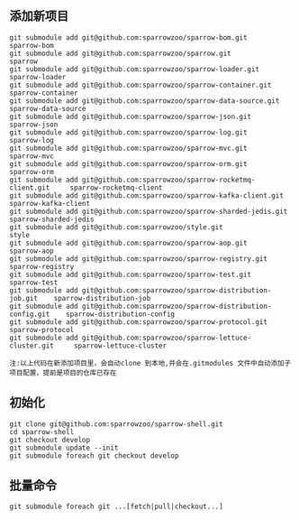 
添加新项目
---
```
git submodule add git@github.com:sparrowzoo/sparrow-bom.git                 sparrow-bom
git submodule add git@github.com:sparrowzoo/sparrow.git                     sparrow
git submodule add git@github.com:sparrowzoo/sparrow-loader.git              sparrow-loader
git submodule add git@github.com:sparrowzoo/sparrow-container.git           sparrow-container
git submodule add git@github.com:sparrowzoo/sparrow-data-source.git         sparrow-data-source
git submodule add git@github.com:sparrowzoo/sparrow-json.git                sparrow-json
git submodule add git@github.com:sparrowzoo/sparrow-log.git                 sparrow-log
git submodule add git@github.com:sparrowzoo/sparrow-mvc.git                 sparrow-mvc
git submodule add git@github.com:sparrowzoo/sparrow-orm.git                 sparrow-orm
git submodule add git@github.com:sparrowzoo/sparrow-rocketmq-client.git     sparrow-rocketmq-client
git submodule add git@github.com:sparrowzoo/sparrow-kafka-client.git        sparrow-kafka-client
git submodule add git@github.com:sparrowzoo/sparrow-sharded-jedis.git       sparrow-sharded-jedis
git submodule add git@github.com:sparrowzoo/style.git                       style
git submodule add git@github.com:sparrowzoo/sparrow-aop.git                 sparrow-aop
git submodule add git@github.com:sparrowzoo/sparrow-registry.git            sparrow-registry
git submodule add git@github.com:sparrowzoo/sparrow-test.git                sparrow-test
git submodule add git@github.com:sparrowzoo/sparrow-distribution-job.git    sparrow-distribution-job
git submodule add git@github.com:sparrowzoo/sparrow-distribution-config.git    sparrow-distribution-config
git submodule add git@github.com:sparrowzoo/sparrow-protocol.git	    sparrow-protocol
git submodule add git@github.com:sparrowzoo/sparrow-lettuce-cluster.git	    sparrow-lettuce-cluster

```       
    	
`注:以上代码在新添加项目里，会自动clone 到本地,并会在.gitmodules 文件中自动添加子项目配置，提前是项目的仓库已存在`

初始化 
---

	git clone git@github.com:sparrowzoo/sparrow-shell.git
	cd sparrow-shell
	git checkout develop
	git submodule update --init
	git submodule foreach git checkout develop
	
批量命令
----

	git submodule foreach git ...[fetch|pull|checkout...]


